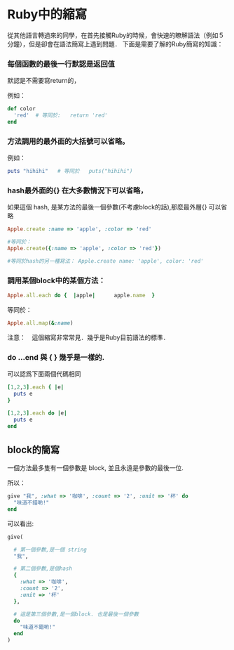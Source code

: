 # Ruby中的縮寫

從其他語言轉過來的同學，在首先接觸Ruby的時候，會快速的瞭解語法（例如５分鐘），但是卻會在語法簡寫上遇到問題．
下面是需要了解的Ruby簡寫的知識：


### 每個函數的最後一行默認是返回值

默認是不需要寫return的，

例如：

```ruby
def color
  'red'  # 等同於:   return 'red'
end
```

### 方法調用的最外面的大括號可以省略。

例如：

```ruby
puts "hihihi"   # 等同於   puts("hihihi")
```

### hash最外面的{} 在大多數情況下可以省略，

如果這個 hash, 是某方法的最後一個參數(不考慮block的話),那麼最外層{} 可以省略

```ruby
Apple.create :name => 'apple', :color => 'red'

#等同於：
Apple.create({:name => 'apple', :color => 'red'})

#等同於hash的另一種寫法： Apple.create name: 'apple', color: 'red'
```

### 調用某個block中的某個方法：

```ruby
Apple.all.each do {  |apple|      apple.name  }
```

等同於：

```ruby
Apple.all.map(&:name)
```

注意：　這個縮寫非常常見．幾乎是Ruby目前語法的標準．

### do ...end 與 { } 幾乎是一樣的.

可以認爲下面兩個代碼相同

```ruby
[1,2,3].each { |e|
  puts e
}

[1,2,3].each do |e|
  puts e
end
```

## block的簡寫

一個方法最多隻有一個參數是 block, 並且永遠是參數的最後一位.

所以：

```ruby
give "我", :what => '咖啡', :count => '2', :unit => '杯' do
  "味道不錯喲!"
end
```

可以看出:

```ruby
give(

  # 第一個參數,是一個 string
  "我",

  # 第二個參數,是個hash
  {
    :what => '咖啡',
    :count => '2',
    :unit => '杯'
  },

  # 這是第三個參數,是一個block. 也是最後一個參數
  do
    "味道不錯喲!"
  end
)
```
